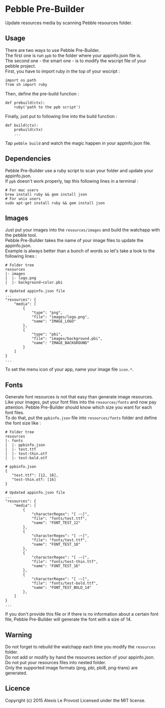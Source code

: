 # Pebble Pre-Builder

Update resources media by scanning Pebble resources folder.

## Usage

There are two ways to use Pebble Pre-Builder.  
The first one is run `ppb` to the folder where your appinfo.json file is.  
The second one - the smart one - is to modify the wscript file of your pebble project.  
First, you have to import ruby in the top of your wscript :

```wscript
import os.path
from sh import ruby
```

Then, define the pre-build function :

```wscript
def prebuild(ctx):
    ruby('path to the ppb script')
```

Finally, just put to following line into the build function :

```wscript
def build(ctx):
    prebuild(ctx)
    ...
```

Tap `pebble build` and watch the magic happen in your appinfo.json file.
 
## Dependencies

Pebble Pre-Builder use a ruby script to scan your folder and update your appinfo.json.  
If `ppb` doesn't work properly, tap this following lines in a terminal :

```
# For mac users
brew install ruby && gem install json
# For unix users
sudo apt-get install ruby && gem install json
```

## Images

Just put your images into the `resources/images` and build the watchapp with the pebble tool.  
Pebble Pre-Builder takes the name of your image files to update the appinfo.json.  
Example is always better than a bunch of words so let's take a look to the following lines :

```
# Folder tree
resources
|- images
|  |- logo.png
|  |- background~color.pbi

# Updated appinfo.json file
...
"resources": {
	"media": [
		{
			"type": "png",
			"file": "images/logo.png",
			"name": "IMAGE_LOGO"
		},
		{
			"type": "pbi",
			"file": "images/background.pbi",
			"name": "IMAGE_BACKGROUND"
		}
	]
}
...
```

To set the menu icon of your app, name your image file `icon.*`.

## Fonts

Generate font resources is not that easy than generate image resources.
Like your images, put your font files into the `resources/fonts` and now pay attention.
Pebble Pre-Builder should know which size you want for each font files.  
To do that, put the `ppbinfo.json` file into `resources/fonts` folder and define the font size like :

```
# Folder tree
resources
|- fonts
|  |- ppbinfo.json
|  |- test.ttf
|  |- test-thin.otf
|  |- test-bold.otf

# ppbinfo.json
{
   "test.ttf": [12, 18],
   "test-thin.otf: [16]
}

# Updated appinfo.json file
...
"resources": {
	"media": [
		{
			"characterRegex": "[ -~]",
			"file": "fonts/test.ttf",
			"name": "FONT_TEST_12"
		},
		{
			"characterRegex": "[ -~]",
			"file": "fonts/test.ttf",
			"name": "FONT_TEST_18"
		},
		{
			"characterRegex": "[ -~]",
			"file": "fonts/test-thin.ttf",
			"name": "FONT_TEST_16"
		},
		{
			"characterRegex": "[ -~]",
			"file": "fonts/test-bold.ttf",
			"name": "FONT_TEST_BOLD_14"
		},
	]
}
...
```

If you don't provide this file or if there is no information about a certain font file, Pebble Pre-Builder will generate the font with a size of 14.

## Warning

Do not forget to rebuild the watchapp each time you modify the `resources` folder.  
Do not add or modify by hand the resources section of your appinfo.json.  
Do not put your resources files into nested folder.  
Only the supported image formats (png, pbi, pbi8, png-trans) are generated. 

## Licence

Copyright (c) 2015 Alexis Le Provost
Licensed under the MIT license.